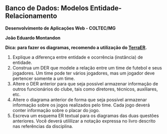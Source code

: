 ## Banco de Dados: Modelos Entidade-Relacionamento

**Desenvolvimento de Aplicações Web - COLTEC/MG**

**João Eduardo Montandon**

**Dica: para fazer os diagramas, recomendo a utilização do [TerraER](http://www.terraer.com.br/).**

1. Explique a diferença entre entidade e ocorrência (instância) de entidade.
2. Construa um DER que modele a relação entre um time de futebol e seus jogadores. Um time pode ter vários jogadores, mas um jogador deve pertencer somente a um time.
3. Altere o DER anterior para que seja possível armazenar informação de outros funcionários do clube, tais como diretores, técnicos, auxiliares, etc.
4. Altere o diagrama anterior de forma que seja possível armazenar informação sobre os jogos realizados pelo time. Cada jogo deverá conter informação sobre o placar do jogo.
5. Escreva um esquema ER textual para os diagramas das duas questões anteriores. Você deverá utililizar a notação expressa no livro descrito nas referências da disciplina.
